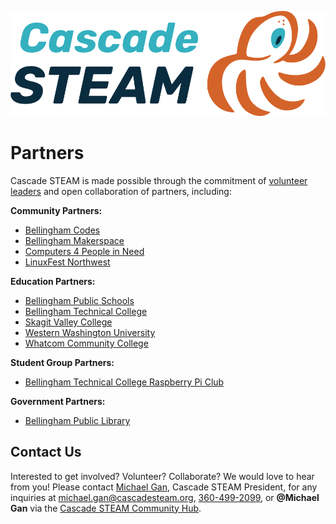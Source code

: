 <style>
  .header {
	display: none;
  }
  .footer {
	display: none;
  }
</style>

[![Cascade STEAM Logo](/assets/images/Cascade_STEAM_horizontal_logo_primary_1.png)](https://cascadesteam.org)

# Partners
Cascade STEAM is made possible through the commitment of [volunteer leaders](/leaders) and open collaboration of partners, including:

**Community Partners:**
- [Bellingham Codes](https://bellingham.codes)
- [Bellingham Makerspace](https://bellinghammakerspace.org)
- [Computers 4 People in Need](https://c4pin.org)
- [LinuxFest Northwest](https://lfnw.org)

**Education Partners:**
- [Bellingham Public Schools](https://bellinghamschools.org)
- [Bellingham Technical College](https://btc.edu)
- [Skagit Valley College](https://skagit.edu)
- [Western Washington University](https://wwu.edu)
- [Whatcom Community College](https://whatcom.edu)

**Student Group Partners:**
- [Bellingham Technical College Raspberry Pi Club](https://www.raspberrypiclub.org)

**Government Partners:**
- [Bellingham Public Library](https://bellinghampubliclibrary.org)

## Contact Us
Interested to get involved? Volunteer? Collaborate? We would love to hear from you! Please contact [Michael Gan](https://www.linkedin.com/in/michaelbgan), Cascade STEAM President, for any inquiries at [michael.gan@cascadesteam.org](mailto:michael.gan@cascadesteam.org), [360-499-2099](tel:3604992099), or **@Michael Gan** via the [Cascade STEAM Community Hub](http://discord.cascadesteam.org).
